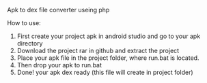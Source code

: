 Apk to dex file converter useing php

How to use:

1. First create your project apk in android studio and go to your apk directory
2. Download the project rar in github and extract the project
3. Place your apk file in the project folder, where run.bat is located.
4. Then drop your apk to run.bat
5. Done! your apk dex ready (this file will create in project folder)
